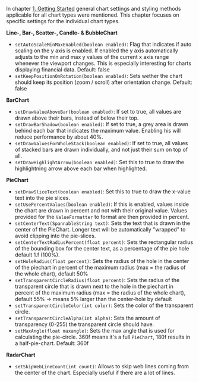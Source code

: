 In chapter [1. Getting Started](https://github.com/PhilJay/MPAndroidChart/wiki/Getting-Started) general chart settings and styling methods applicable for all chart types were mentioned. This chapter focuses on specific settings for the individual chart types.

**Line-, Bar-, Scatter-, Candle- & BubbleChart**

 - <code>setAutoScaleMinMaxEnabled(boolean enabled)</code>: Flag that indicates if auto scaling on the y axis is enabled. If enabled the y axis automatically adjusts to the min and max y values of the current x axis range whenever the viewport changes. This is especially interesting for charts displaying financial data. Default: false
 - <code>setKeepPositionOnRotation(boolean enabled)</code>: Sets wether the chart should keep its position (zoom / scroll) after orientation change. Default: false

**BarChart**
 - <code>setDrawValueAboveBar(boolean enabled)</code>: If set to true, all values are drawn above their bars, instead of below their top.
 - <code>setDrawBarShadow(boolean enabled)</code>: If set to true, a grey area is drawn behind each bar that indicates the maximum value. Enabling his will reduce performance by about 40%.
 - <code>setDrawValuesForWholeStack(boolean enabled)</code>: If set to true, all values of stacked bars are drawn individually, and not just their sum on top of all.
 - <code>setDrawHighlightArrow(boolean enabled)</code>: Set this to true to draw the highlightning arrow above each bar when highlighted.

**PieChart**
 - <code>setDrawSliceText(boolean enabled)</code>: Set this to true to draw the x-value text into the pie slices.
 - <code>setUsePercentValues(boolean enabled)</code>: If this is enabled, values inside the chart are drawn in percent and not with their original value. Values provided for the `ValueFormatter` to format are then provided in percent.
 - <code>setCenterText(SpannableString text)</code>: Sets the text that is drawn in the center of the PieChart. Longer text will be automatically "wrapped" to avoid clipping into the pie-slices.
 - <code>setCenterTextRadiusPercent(float percent)</code>: Sets the rectangular radius of the bounding box for the center text, as a percentage of the pie hole default 1.f (100%).
 - <code>setHoleRadius(float percent)</code>: Sets the radius of the hole in the center of the piechart in percent of the maximum radius (max = the radius of the whole chart), default 50%
 - <code>setTransparentCircleRadius(float percent)</code>: Sets the radius of the transparent circle that is drawn next to the hole in the piechart in percent of the maximum radius (max = the radius of the whole chart), default 55% -> means 5% larger than the center-hole by default
 - <code>setTransparentCircleColor(int color)</code>: Sets the color of the transparent circle.
 - <code>setTransparentCircleAlpha(int alpha)</code>: Sets the amount of transparency (0-255) the transparent circle should have.
 - <code>setMaxAngle(float maxangle)</code>: Sets the max angle that is used for calculating the pie-circle. 360f means it's a full `PieChart`, 180f results in a half-pie-chart. Default: 360f

**RadarChart**

 - <code>setSkipWebLineCount(int count)</code>: Allows to skip web lines coming from the center of the chart. Especially useful if there are a lot of lines.